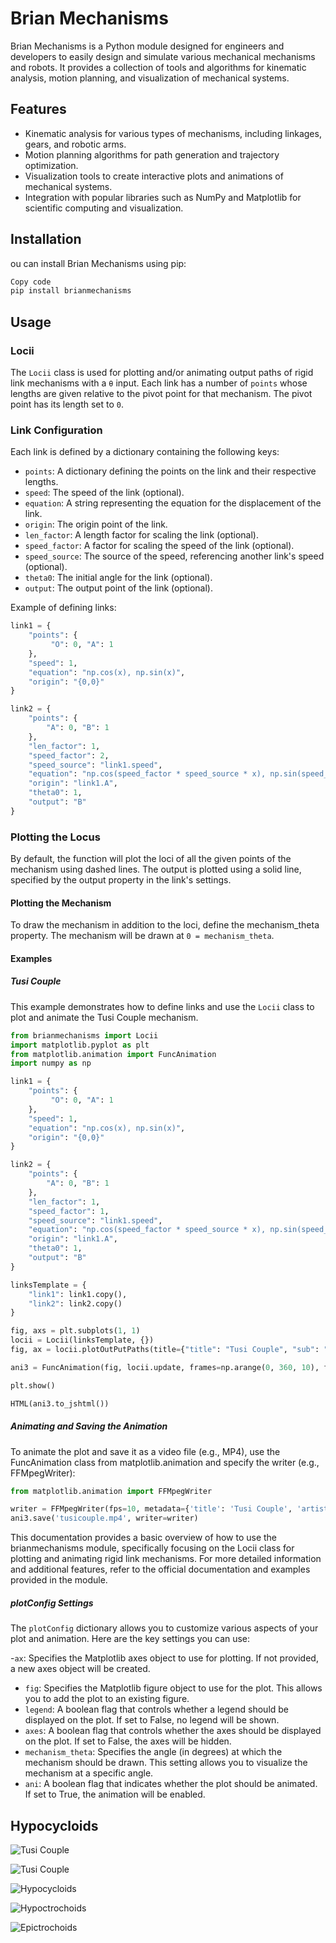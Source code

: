 # Brian Mechanisms
Brian Mechanisms is a Python module designed for engineers and developers to easily design and simulate various mechanical mechanisms and robots. It provides a collection of tools and algorithms for kinematic analysis, motion planning, and visualization of mechanical systems.

## Features
- Kinematic analysis for various types of mechanisms, including linkages, gears, and robotic arms.
- Motion planning algorithms for path generation and trajectory optimization.
- Visualization tools to create interactive plots and animations of mechanical systems.
- Integration with popular libraries such as NumPy and Matplotlib for scientific computing and visualization.

## Installation
ou can install Brian Mechanisms using pip:

```bash
Copy code
pip install brianmechanisms
```

## Usage
### Locii
The `Locii` class is used for plotting and/or animating output paths of rigid link mechanisms with a `θ` input. Each link has a number of `points` whose lengths are given relative to the pivot point for that mechanism. The pivot point has its length set to `0`.

### Link Configuration
Each link is defined by a dictionary containing the following keys:

- `points`: A dictionary defining the points on the link and their respective lengths.
- `speed`: The speed of the link (optional).
- `equation`: A string representing the equation for the displacement of the link.
- `origin`: The origin point of the link.
- `len_factor`: A length factor for scaling the link (optional).
- `speed_factor`: A factor for scaling the speed of the link (optional).
- `speed_source`: The source of the speed, referencing another link's speed (optional).
- `theta0`: The initial angle for the link (optional).
- `output`: The output point of the link (optional).

Example of defining links:

```python
link1 = {
    "points": {
         "O": 0, "A": 1
    },
    "speed": 1,
    "equation": "np.cos(x), np.sin(x)",
    "origin": "{0,0}"
}

link2 = {
    "points": {
        "A": 0, "B": 1
    },
    "len_factor": 1,
    "speed_factor": 2,
    "speed_source": "link1.speed",
    "equation": "np.cos(speed_factor * speed_source * x), np.sin(speed_factor * speed_source * x)",
    "origin": "link1.A",
    "theta0": 1,
    "output": "B"
}
```


### Plotting the Locus
By default, the function will plot the loci of all the given points of the mechanism using dashed lines. The output is plotted using a solid line, specified by the output property in the link's settings.

#### Plotting the Mechanism
To draw the mechanism in addition to the loci, define the mechanism_theta property. The mechanism will be drawn at `0 = mechanism_theta`.


#### Examples
##### Tusi Couple
This example demonstrates how to define links and use the `Locii` class to plot and animate the Tusi Couple mechanism.

```python
from brianmechanisms import Locii
import matplotlib.pyplot as plt
from matplotlib.animation import FuncAnimation
import numpy as np

link1 = {
    "points": {
         "O": 0, "A": 1
    },
    "speed": 1,
    "equation": "np.cos(x), np.sin(x)",
    "origin": "{0,0}"
}

link2 = {
    "points": {
        "A": 0, "B": 1
    },
    "len_factor": 1,
    "speed_factor": 1,
    "speed_source": "link1.speed",
    "equation": "np.cos(speed_factor * speed_source * x), np.sin(speed_factor * speed_source * x)",
    "origin": "link1.A",
    "theta0": 1,
    "output": "B"
}

linksTemplate = {
    "link1": link1.copy(),
    "link2": link2.copy()
}

fig, axs = plt.subplots(1, 1)
locii = Locii(linksTemplate, {})
fig, ax = locii.plotOutPutPaths(title={"title": "Tusi Couple", "sub": "Subtitle Example"}, plotConfig={"ax": axs, "fig": fig, "legend": False, "axes": False, "mechanism_theta": 45, "ani": True})

ani3 = FuncAnimation(fig, locii.update, frames=np.arange(0, 360, 10), fargs=(ax, {"title": "Example Plot", "sub": "Subtitle Example"}, {"ax": axs, "fig": fig, "legend": False, "axes": False, "mechanism_theta": 45, "ani": True}), interval=100)

plt.show()

HTML(ani3.to_jshtml())
```

##### Animating and Saving the Animation
To animate the plot and save it as a video file (e.g., MP4), use the FuncAnimation class from matplotlib.animation and specify the writer (e.g., FFMpegWriter):

```python
from matplotlib.animation import FFMpegWriter

writer = FFMpegWriter(fps=10, metadata={'title': 'Tusi Couple', 'artist': 'brianmechanisms', 'comment': 'Tusi Couple Animation'})
ani3.save('tusicouple.mp4', writer=writer)
```

This documentation provides a basic overview of how to use the brianmechanisms module, specifically focusing on the Locii class for plotting and animating rigid link mechanisms. For more detailed information and additional features, refer to the official documentation and examples provided in the module.

##### plotConfig Settings
The `plotConfig` dictionary allows you to customize various aspects of your plot and animation. Here are the key settings you can use:

-`ax`: Specifies the Matplotlib axes object to use for plotting. If not provided, a new axes object will be created.
- `fig`: Specifies the Matplotlib figure object to use for the plot. This allows you to add the plot to an existing figure.
- `legend`: A boolean flag that controls whether a legend should be displayed on the plot. If set to False, no legend will be shown.
- `axes`: A boolean flag that controls whether the axes should be displayed on the plot. If set to False, the axes will be hidden.
- `mechanism_theta`: Specifies the angle (in degrees) at which the mechanism should be drawn. This setting allows you to visualize the mechanism at a specific angle.
- `ani`: A boolean flag that indicates whether the plot should be animated. If set to True, the animation will be enabled.


## Hypocycloids

![Tusi Couple](examples/TusiCouple.gif)

![Tusi Couple](examples/TusiCouple1.gif)

![Hypocycloids](examples/hypocycloids.png)

![Hypoctrochoids](examples/hypotrochoids.png)

![Epictrochoids](examples/epitrochoids.png)


